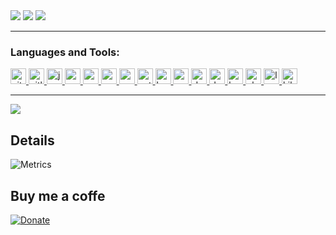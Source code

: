 <img src="https://capsule-render.vercel.app/api?type=waving&color=gradient&height=300&section=header&text=GoHoyer's%20Profile&fontSize=90" />

 <img class="img" src="https://github-readme-stats.vercel.app/api?username=gohoyer&show_icons=true&theme=nord" align="top"/>
 <img class="img" src="https://github-readme-streak-stats.herokuapp.com/?user=gohoyer&theme=prussian" />

---  

<h3 align="left">Languages and Tools:</h3>
<p align="left"> 
  <a href="https://git-scm.com/" target="_blank" rel="noreferrer"> 
    <img src="https://www.vectorlogo.zone/logos/git-scm/git-scm-icon.svg" alt="git" width="25" height="25"/> 
  </a>
  <a href="https://www.gitlab.com/" target="_blank" rel="noreferrer"> 
    <img src="https://www.vectorlogo.zone/logos/gitlab/gitlab-icon.svg" alt="gitlab" width="25" height="25"/> 
  </a>
  <a href="https://www.jenkins.io" target="_blank" rel="noreferrer"> 
    <img src="https://www.vectorlogo.zone/logos/jenkins/jenkins-icon.svg" alt="jenkins" width="25" height="25"/> 
  </a>
  <a href="https://www.rundeck.com/" target="_blank" rel="noreferrer"> 
    <img src="https://www.vectorlogo.zone/logos/rundeck/rundeck-icon.svg" alt="rundeck" width="25" height="25"/> 
  </a>
  <a href="https://www.vagrantup.com/" target="_blank" rel="noreferrer"> 
    <img src="https://www.vectorlogo.zone/logos/vagrantup/vagrantup-icon.svg" alt="vagrant" width="25" height="25"/> 
  </a>
  <a href="https://puppet.com/" target="_blank" rel="noreferrer"> 
    <img src="https://www.vectorlogo.zone/logos/puppet/puppet-icon.svg" alt="puppet" width="25" height="25"/> 
  </a>
  <a href="https://www.ruby-lang.org/" target="_blank" rel="noreferrer"> 
    <img src="https://www.vectorlogo.zone/logos/ruby-lang/ruby-lang-icon.svg" alt="ruby" width="25" height="25"/> 
  </a>
  <a href="https://www.python.org/" target="_blank" rel="noreferrer"> 
    <img src="https://www.vectorlogo.zone/logos/python/python-icon.svg" alt="python" width="25" height="25"/> 
  </a>
  <a href="https://www.gnu.org/software/bash/" target="_blank" rel="noreferrer">
    <img src="https://www.vectorlogo.zone/logos/gnu_bash/gnu_bash-icon.svg" alt="bash" width="25" height="25"/> 
  </a> 
  <a href="https://www.redhat.com/" target="_blank" rel="noreferrer"> 
    <img src="https://www.vectorlogo.zone/logos/redhat/redhat-icon.svg" alt="red hat linux" width="25" height="25"/> 
  </a>
  <a href="https://www.debian.org/" target="_blank" rel="noreferrer"> 
    <img src="https://www.vectorlogo.zone/logos/debian/debian-icon.svg" alt="debian linux" width="25" height="25"/> 
  </a>
  <a href="https://www.docker.com/" target="_blank" rel="noreferrer"> 
    <img src="https://www.vectorlogo.zone/logos/docker/docker-tile.svg" alt="docker" width="25" height="25"/> 
  </a>
  <a href="https://www.kubernetes.io/" target="_blank" rel="noreferrer"> 
    <img src="https://www.vectorlogo.zone/logos/kubernetes/kubernetes-icon.svg" alt="kubernetes" width="25" height="25"/> 
  </a>
  <a href="https://www.elastic.co/" target="_blank" rel="noreferrer"> 
    <img src="https://www.vectorlogo.zone/logos/elastic/elastic-icon.svg" alt="elasticsearch" width="25" height="25"/> 
  </a>
  <a href="https://www.elastic.co/" target="_blank" rel="noreferrer"> 
    <img src="https://www.vectorlogo.zone/logos/elasticco_logstash/elasticco_logstash-icon.svg" alt="logstash" width="25" height="25"/> 
  </a>
  <a href="https://www.elastic.co/" target="_blank" rel="noreferrer"> 
    <img src="https://www.vectorlogo.zone/logos/elasticco_kibana/elasticco_kibana-icon.svg" alt="kibana" width="25" height="25"/> 
  </a>
</p>

---  

<img class="img" src="https://github-readme-stats.vercel.app/api/top-langs/?username=gohoyer&theme=discord_old_blurple" />

## Details
![Metrics](https://metrics.lecoq.io/gohoyer?template=classic&isocalendar=1&languages=1&followup=1&people=1&repositories=1&repositories=100&repositories.batch=100&repositories.forks=false&repositories.affiliations=owner&isocalendar.duration=half-year&languages.limit=8&languages.threshold=0%25&languages.colors=github&languages.sections=most-used&languages.indepth=false&languages.analysis.timeout=15&languages.categories=markup%2C%20programming&languages.recent.categories=markup%2C%20programming&languages.recent.load=300&languages.recent.days=14&followup.sections=repositories&followup.indepth=true&people.limit=24&people.identicons=false&people.size=28&people.types=followers%2C%20following&people.shuffle=false&repositories.featured=gohoyer%2FAlfred-Cheat.sh&config.timezone=America%2FSao_Paulo)

## Buy me a coffe 

[![Donate](https://www.buymeacoffee.com/assets/img/custom_images/white_img.png#gh-light-mode-only)](https://www.paypal.com/donate/?business=2EYDL2TJFCMP8&no_recurring=0&item_name=Your+support+is+highly+appreciated%21&currency_code=BRL)

